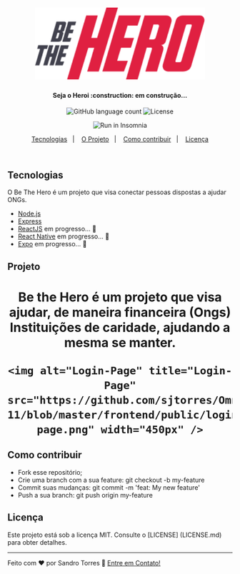<h1 align="center">
    <img alt="BeTheHero" title="#BeTheHero" src="https://github.com/sjtorres/Omnistack-11/blob/master/frontend/public/logo_projeto.png" width="380px" />
</h1>

<h4 align="center"> 
	Seja o Heroi :construction: em construção...
</h4>
<p align="center">
  <img alt="GitHub language count" src="https://img.shields.io/badge/made by-Sandro Torres-red">

   <img alt="License" src="https://img.shields.io/badge/license-MIT-red">
</p>
<p align="center">
  <img src="https://insomnia.rest/images/run.svg" alt="Run in Insomnia"></a>
</p>
<p align="center">
  <a href="#Tecnologias">Tecnologias</a>&nbsp;&nbsp;&nbsp;|&nbsp;&nbsp;&nbsp;
  <a href="#Projeto">O Projeto</a>&nbsp;&nbsp;&nbsp;|&nbsp;&nbsp;&nbsp;
  <a href="#Contribuir">Como contribuir</a>&nbsp;&nbsp;&nbsp;|&nbsp;&nbsp;&nbsp;
  <a href="#licença">Licença</a>
</p>

<br>


## Tecnologias

O Be The Hero é um projeto que visa conectar pessoas dispostas a ajudar ONGs.

- [Node.js](https://nodejs.org/en/) 
- [Express](http://expressjs.com/) 
- [ReactJS](https://reactjs.org) em progresso... :construction:
- [React Native](https://facebook.github.io/react-native/) em progresso... :construction:
- [Expo](https://expo.io/) em progresso... :construction:

## Projeto

<h1 align="center">
Be the Hero é um projeto que visa ajudar, de maneira financeira (Ongs) Instituições de caridade, ajudando a mesma se manter.

    <img alt="Login-Page" title="Login-Page" src="https://github.com/sjtorres/Omnistack-11/blob/master/frontend/public/login-page.png" width="450px" />
</h1>

## Como contribuir

- Fork esse repositório;
- Crie uma branch com a sua feature: git checkout -b my-feature
- Commit suas mudanças: git commit -m 'feat: My new feature'
- Push a sua branch: git push origin my-feature

## Licença

Este projeto está sob a licença MIT. Consulte o [LICENSE] (LICENSE.md) para obter detalhes.

---

Feito com ♥ por Sandro Torres :wave: [Entre em Contato!](https://www.sandrotorres.com.br)
